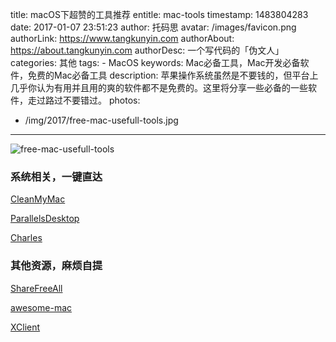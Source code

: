 title: macOS下超赞的工具推荐
entitle: mac-tools
timestamp: 1483804283
date: 2017-01-07 23:51:23
author: 托码思
avatar: /images/favicon.png
authorLink: https://www.tangkunyin.com
authorAbout: https://about.tangkunyin.com
authorDesc: 一个写代码的「伪文人」
categories: 其他
tags: 
    - MacOS
keywords: Mac必备工具，Mac开发必备软件，免费的Mac必备工具
description: 苹果操作系统虽然是不要钱的，但平台上几乎你认为有用并且用的爽的软件都不是免费的。这里将分享一些必备的一些软件，走过路过不要错过。
photos:
  - /img/2017/free-mac-usefull-tools.jpg

---


![free-mac-usefull-tools](/img/2017/free-mac-usefull-tools.jpg)

### 系统相关，一键直达

[CleanMyMac](https://drive.google.com/file/d/1sCKdmRbx15ogzLa51s_kA5gBljqvJ5DF/view?usp=sharing)

[ParallelsDesktop](https://drive.google.com/file/d/1kCwbIsv5NABPkiH1PPOByKBJ6i8odaKb/view?usp=sharing)

[Charles](http://xclient.info/s/charles.html)


### 其他资源，麻烦自提

[ShareFreeAll](http://sharefreeall.com/counter-strike-1-6-keygen-serial-number-active-for-mac-os-x-offline-online/)

[awesome-mac](https://github.com/jaywcjlove/awesome-mac)

[XClient](https://xclient.info/s/)











